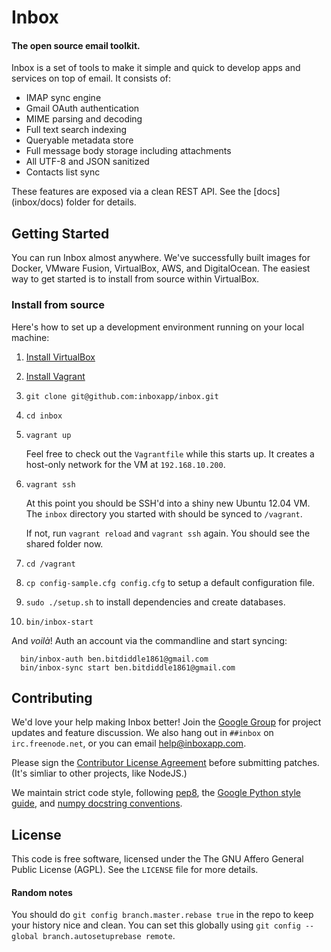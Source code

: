 # Inbox

#### The open source email toolkit.


Inbox is a set of tools to make it simple and quick to develop apps and services on top of email. It consists of:

- IMAP sync engine
- Gmail OAuth authentication
- MIME parsing and decoding
- Full text search indexing
- Queryable metadata store
- Full message body storage including attachments
- All UTF-8 and JSON sanitized
- Contacts list sync

These features are exposed via a clean REST API. See the [docs] (inbox/docs) folder for details.


## Getting Started

You can run Inbox almost anywhere. We've successfully built images for Docker, VMware Fusion, VirtualBox, AWS, and DigitalOcean. The easiest way to get started is to install from source within VirtualBox.


### Install from source

Here's how to set up a development environment running on your local machine:

1. [Install VirtualBox](https://www.virtualbox.org/wiki/Downloads)

2. [Install Vagrant](http://www.vagrantup.com/downloads.html)

3. `git clone git@github.com:inboxapp/inbox.git`

4. `cd inbox`

5. `vagrant up`

    Feel free to check out the `Vagrantfile` while this starts up. It creates a host-only network for the VM at `192.168.10.200`.

6. `vagrant ssh`

    At this point you should be SSH'd into a shiny new Ubuntu 12.04 VM. The
    `inbox` directory you started with should be synced to `/vagrant`.

    If not, run `vagrant reload` and `vagrant ssh` again. You should see the
    shared folder now.

7. `cd /vagrant`

8. `cp config-sample.cfg config.cfg` to setup a default configuration file.

9. `sudo ./setup.sh` to install dependencies and create databases.

10. `bin/inbox-start`

And _voilà_! Auth an account via the commandline and start syncing:

```
  bin/inbox-auth ben.bitdiddle1861@gmail.com
  bin/inbox-sync start ben.bitdiddle1861@gmail.com
```

## Contributing

We'd love your help making Inbox better! Join the [Google
Group](http://groups.google.com/group/inbox-dev) for project updates and feature
discussion. We also hang out in `##inbox` on `irc.freenode.net`, or you can email 
[help@inboxapp.com](mailto:help@inboxapp.com).

Please sign the [Contributor License Agreement](https://www.inboxapp.com/cla.html)
before submitting patches. (It's simliar to other projects, like NodeJS.)

We maintain strict code style, following [pep8](http://legacy.python.org/dev/peps/pep-0008/), the [Google Python style
guide](http://google-styleguide.googlecode.com/svn/trunk/pyguide.html), and [numpy docstring
conventions](https://github.com/numpy/numpy/blob/master/doc/HOWTO_DOCUMENT.rst.txt).


## License

This code is free software, licensed under the The GNU Affero General Public License (AGPL).
See the `LICENSE` file for more details.

#### Random notes

You should do `git config branch.master.rebase true` in the repo to keep your
history nice and clean. You can set this globally using `git config --global branch.autosetuprebase remote`.
